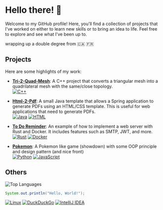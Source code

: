 # **Hello there!** 👋

Welcome to my GitHub profile! Here, you'll find a collection of projects that I've worked on either to learn new skills or to bring an idea to life. 
Feel free to explore and see what I've been up to.


wrapping up a double degree from 🇨🇦 🇫🇷

## Projects

Here are some highlights of my work:

- **[Tri-2-Quad-Mesh](https://github.com/Kallu-A/Tri-2-Quad-Mesh)**: A C++ project that converts a triangular mesh into a quadrilateral mesh with the same/close topology. <br> [![C++](https://img.shields.io/badge/C++-%2300599C.svg?logo=c%2B%2B&logoColor=white)](#)
  
- **[Html-2-Pdf](https://github.com/Kallu-A/html-2-pdf)**: A small Java template that allows a Spring application to generate PDFs using an HTML/CSS template. This is useful for web applications that need to generate PDFs. <br>[![Java](https://img.shields.io/badge/Java-%23ED8B00.svg?logo=openjdk&logoColor=white)](#) [![HTML](https://img.shields.io/badge/HTML-%23E34F26.svg?logo=html5&logoColor=white)](#)
  
- **[To Do Reminder](https://github.com/Kallu-A/to_do_reminder)**: An example of how to implement a web server with Rust and Docker. It includes features such as SMTP, JWT, and more. <br>[![Rust](https://img.shields.io/badge/Rust-%23000000.svg?e&logo=rust&logoColor=white)](#) [![Docker](https://img.shields.io/badge/Docker-2496ED?logo=docker&logoColor=fff)](#)

- **[Pokemon](https://github.com/terrytmps/Pokemon)**: A Pokemon like game (showdown) with some OOP principle and design pattern (and nice front) <br>[![Python](https://img.shields.io/badge/Python-3670A0?logo=python&logoColor=ffdd54)](#) [![JavaScript](https://img.shields.io/badge/JavaScript-F7DF1E?logo=javascript&logoColor=000000)](#)



## Others

![Top Languages](https://github-readme-stats-zeta-steel-10.vercel.app/api/top-langs/?username=Kallu-A&layout=compact&theme=monokai&count_private=true&langs_count=10)


```java
System.out.println("Hello, World!");
```
[![Linux](https://img.shields.io/badge/Linux-FCC624?logo=linux&logoColor=black)](#) [![DuckDuckGo](https://img.shields.io/badge/DuckDuckGo-FF5722?logo=duckduckgo&logoColor=white)](#) [![IntelliJ IDEA](https://img.shields.io/badge/IntelliJIDEA-000000.svg?logo=intellij-idea&logoColor=white)](#)

